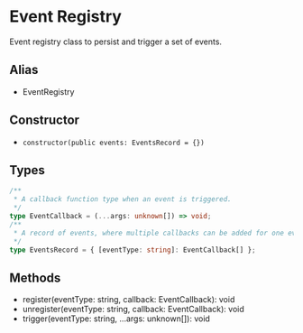 # Event Registry

Event registry class to persist and trigger a set of events.

## Alias

* EventRegistry

## Constructor

* `constructor(public events: EventsRecord = {})`

## Types

```typescript
/**
 * A callback function type when an event is triggered.
 */
type EventCallback = (...args: unknown[]) => void;
/**
 * A record of events, where multiple callbacks can be added for one event.
 */
type EventsRecord = { [eventType: string]: EventCallback[] };
```

## Methods

* register(eventType: string, callback: EventCallback): void
* unregister(eventType: string, callback: EventCallback): void
* trigger(eventType: string, ...args: unknown[]): void
